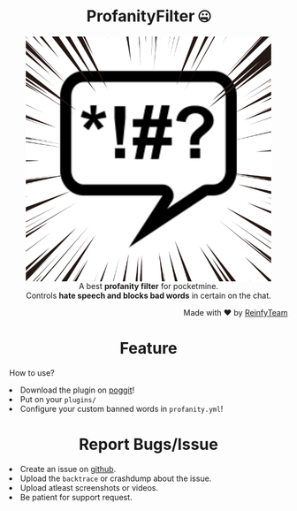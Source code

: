<h1 align=center>ProfanityFilter 🤐</h1>
<p align=center>
<a href="https://poggit.pmmp.io/p/ProfanityFilter"><img src="https://github.com/ReinfyTeam/ProfanityFilter/blob/main/ProfanityFilter.png" align="center" size="200"></a><br>
A best <b>profanity filter</b> for pocketmine.<br>Controls <b>hate speech and blocks bad words</b> in certain on the chat.</p>
<p align=right>Made with ❤ by <a href="https://github.com/ReinfyTeam">ReinfyTeam</a></p>

<h1 align="center">Feature</h1>
<p align="center>
Do you want to <b>block or censor</b> the words are hating people?<br>
Do you want to <b>punish</b> them after <b>many times of attempts?</b><br><br>
<b>Well, you found this one could best plugin!</b>
</p>

<h1 align="center">How to use?</h1>
<list>
<li>Download the plugin on <a href="https://poggit.pmmp.io/p/ProfanityFilter">poggit</a>!</li>
<li>Put on your <code>plugins/</code folder and restart your server!</li>
<li>Configure your custom banned words in <code>profanity.yml</code>!</li>
</list>

<h1 align="center">Report Bugs/Issue</h1>
<list>
<li>Create an issue on <a href="https://github.com/ReinfyTeam/ProfanityFilter/issues/new">github</a>.</li>
<li>Upload the <code>backtrace</code> or </code>crashdump</code> about the issue.</li>
<li>Upload atleast screenshots or videos.</li>
<li>Be patient for support request.</li>
</list>
